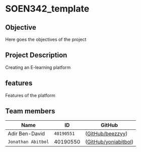 # SOEN342_template

## Objective
Here goes the objectives of the project

## Project Description
Creating an E-learning platform

## features
Features of the platform

## Team members
|   Name   | ID      | GitHub   
| ------------- | ------------- | --------    |
| Adir Ben-David        |    `40190551`      | ([GitHub/beezzyy](https://github.com/beezzyy))   |
| `Jonathan Abitbol`         | 40190550         | ([GitHub/yoniabitbol](https://github.com/yoniabitbol))   |

